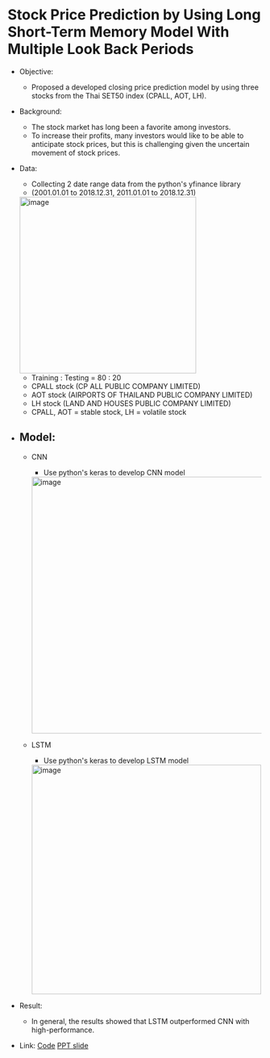 # Stock Price Prediction by Using Long Short-Term Memory Model With Multiple Look Back Periods  
- Objective:
	- Proposed a developed closing price prediction model by using three stocks from the Thai SET50 index (CPALL, AOT, LH).  
- Background:   
	- The stock market has long been a favorite among investors.  
	- To increase their profits, many investors would like to be able to anticipate stock prices, but this is challenging given the uncertain movement of stock prices.  
- Data:   
	- Collecting 2 date range data from the python's yfinance library
   	- (2001.01.01 to 2018.12.31, 2011.01.01 to 2018.12.31)
	<img width="350" alt="image" src="https://github.com/Teemyteem/BK21_technical_porfolio/assets/129394136/14c71f0b-bd83-4785-92a7-e80cb1f69bad">

 	- Training : Testing = 80 : 20 	
	- CPALL stock (CP ALL PUBLIC COMPANY LIMITED)   
	- AOT stock (AIRPORTS OF THAILAND PUBLIC COMPANY LIMITED)  
	- LH stock (LAND AND HOUSES PUBLIC COMPANY LIMITED)
 	- CPALL, AOT = stable stock, LH = volatile stock
  
- ## Model:
	- CNN
 		- Use python's keras to develop CNN model

     	<img width="509" alt="image" src="https://github.com/Teemyteem/BK21_technical_porfolio/assets/129394136/181b1d4d-a2d7-47b3-9e3f-89878909b22b">	
   
 	- LSTM
  		- Use python's keras to develop LSTM model

      <img width="455" alt="image" src="https://github.com/Teemyteem/BK21_technical_porfolio/assets/129394136/a0db9d8b-5099-475b-8b89-4118201d5c11">
 
- Result:   
	- In general, the results showed that LSTM outperformed CNN with high-performance.  
- Link: [Code](https://github.com/Teemyteem/BK21_technical_porfolio/blob/main/%EB%8D%B0%EC%9D%B4%ED%84%B0%EC%82%AC%EC%9D%B4%EC%96%B8%EC%8A%A4%20%EA%B3%B5%ED%86%B5/Stock.ipynb) [PPT slide](https://github.com/Teemyteem/BK21_technical_porfolio/blob/main/%EB%8D%B0%EC%9D%B4%ED%84%B0%EC%82%AC%EC%9D%B4%EC%96%B8%EC%8A%A4%20%EA%B3%B5%ED%86%B5/Stock%20Price%20Prediction%20by%20Using%20Long%20Short-Term%20Memory%20Model%20With%20Multiple%20Look%20Back%20Periods.pdf)  

